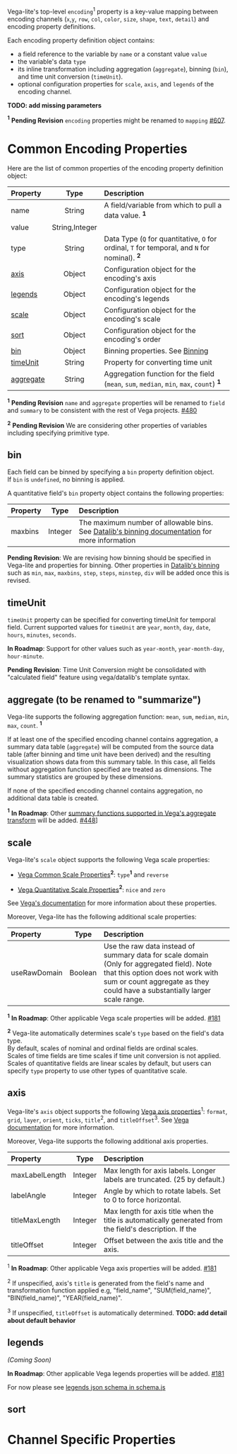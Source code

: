 Vega-lite's top-level `encoding`<sup>1</sup> property is a key-value mapping between encoding channels (`x`,`y`, `row`, `col`, `color`, `size`, `shape`, `text`, `detail`) and encoding property definitions.

Each encoding property definition object contains:
- a field reference to the variable by `name` or a constant value `value`
- the variable's data `type`
- its inline transformation including aggregation (`aggregate`), binning (`bin`), and time unit conversion (`timeUnit`).  
- optional configuration properties for `scale`, `axis`, and `legends` of the encoding channel.  

__TODO: add missing parameters__

__<sup>1</sup>__ __Pending Revision__ 
`encoding` properties might be renamed to `mapping` [#607](/vega/vega-lite/issues/607).

# Common Encoding Properties

Here are the list of common properties of the encoding property definition object:

| Property      | Type          | Description    |
| :------------ |:-------------:| :------------- |
| name          | String        | A field/variable from which to pull a data value.  __<sup>1</sup>__  |
| value         | String,Integer |                                            |
| type          | String        | Data Type (`Q` for quantitative, `O` for ordinal, `T` for temporal, and `N` for nominal).  __<sup>2</sup>__ |
| [axis](#axis)           | Object        | Configuration object for the encoding's axis    |
| [legends](#legends)     | Object        | Configuration object for the encoding's legends |
| [scale](#scale)         | Object        | Configuration object for the encoding's scale   |
| [sort](#sort)           | Object        | Configuration object for the encoding's order   |
| [bin](#bin)             | Object        | Binning properties.  See [Binning](#Binning) |
| [timeUnit](#timeunit)   | String        | Property for converting time unit            |
| [aggregate](#aggregate) | String        | Aggregation function for the field (`mean`, `sum`, `median`, `min`, `max`, `count`)  __<sup>1</sup>__|


__<sup>1</sup>__ __Pending Revision__ 
`name` and `aggregate` properties will be renamed to `field` and `summary` to be consistent with the rest of Vega projects.  [#480](/vega/vega-lite/issues/480)

__<sup>2</sup>__ __Pending Revision__ 
We are considering other properties of variables including specifying primitive type. 


## bin

Each field can be binned by specifying a `bin` property definition object.  
If `bin` is `undefined`, no binning is applied. 

A quantitative field's `bin` property object contains the following properties:

| Property      | Type          | Description    |
| :------------ |:-------------:| :------------- |
| maxbins       | Integer       | The maximum number of allowable bins.  See [Datalib's binning documentation](https://github.com/vega/datalib/wiki/Statistics#dl_bins) for more information |

__Pending Revision__: We are revising how binning should be specified in Vega-lite and properties for binning.  Other properties in [Datalib's binning ](https://github.com/vega/datalib/wiki/Statistics#dl_bins) such as `min`, `max`, `maxbins`, `step`, `steps`, `minstep`, `div` will be added once this is revised. 

## timeUnit

`timeUnit` property can be specified for converting timeUnit for temporal field.  Current supported values for `timeUnit` are `year`, `month`, `day`, `date`, `hours`, `minutes`, `seconds`.

__In Roadmap__: Support for other values such as `year-month`, `year-month-day`, `hour-minute`.

__Pending Revision__: Time Unit Conversion might be consolidated with "calculated field" feature using vega/datalib's template syntax. 

## aggregate (to be renamed to "summarize")

Vega-lite supports the following aggregation function: 
`mean`, `sum`, `median`, `min`, `max`, `count`. __<sup>1</sup>__  

If at least one of the specified encoding channel contains aggregation, a summary data table (`aggregate`) will be computed from the source data table (after binning and time unit have been derived) and the resulting visualization shows data from this summary table.  In this case, all fields without aggregation function specified are treated as dimensions.  The summary statistics are grouped by these dimensions.

If none of the specified encoding channel contains aggregation, no additional data table is created.

__<sup>1</sup>__ __In Roadmap__: 
Other [summary functions supported in Vega's aggregate transform](https://github.com/vega/vega/wiki/Data-Transforms#-aggregate) will be added. [#448](../../issues/448)]


## scale

Vega-lite's `scale` object supports the following Vega scale properties:


- [Vega Common Scale Properties](https://github.com/vega/vega/wiki/Scales#common-scale-properties)__<sup>2</sup>__: `type`__<sup>1</sup>__ and `reverse`


- [Vega Quantitative Scale Properties](https://github.com/vega/vega/wiki/Scales#quantitative-scale-properties)__<sup>2</sup>__: `nice` and `zero`


See [Vega's documentation](https://github.com/vega/vega/wiki/Scales#common-scale-properties) for more information about these properties.  


Moreover, Vega-lite has the following additional scale properties:

| Property      | Type          | Description    |
| :------------ |:-------------:| :------------- |
| useRawDomain  | Boolean       | Use the raw data instead of summary data for scale domain (Only for aggregated field).  Note that this option does not work with sum or count aggregate as they could have a substantially larger scale range. |

__<sup>1</sup>__ __In Roadmap__: 
Other applicable Vega scale properties will be added. [#181](../../issues/181)


__<sup>2</sup>__
Vega-lite automatically determines scale's `type` based on the field's data type.  
By default, scales of nominal and ordinal fields are ordinal scales.  
Scales of time fields are time scales if time unit conversion is not applied. 
Scales of quantitative fields are linear scales by default, but users can specify `type` property to use other types of quantitative scale.



## axis

Vega-lite's `axis` object supports the following [Vega axis properties](https://github.com/vega/vega/wiki/Axes#axis-properties)<sup>1</sup>:
`format`, `grid`, `layer`, `orient`, `ticks`, `title`<sup>2</sup>, and `titleOffset`<sup>3</sup>.
See [Vega documentation](https://github.com/vega/vega/wiki/Axes#axis-properties) for more information.  

Moreover, Vega-lite supports the following additional axis properties.

| Property        | Type          | Description    |
| :------------   |:-------------:| :------------- |
| maxLabelLength  | Integer       | Max length for axis labels. Longer labels are truncated. (25 by default.) |
| labelAngle      | Integer       | Angle by which to rotate labels. Set to 0 to force horizontal.   |
| titleMaxLength  | Integer       | Max length for axis title when the title is automatically generated from the field\'s description.  If the   |
| titleOffset     | Integer       | Offset between the axis title and the axis.  |


<sup>1</sup> __In Roadmap__: 
Other applicable Vega axis properties will be added. [#181](../../issues/181)

<sup>2</sup>
If unspecified, axis's `title` is generated from the field's name and transformation function applied e.g, "field_name", "SUM(field_name)", "BIN(field_name)", "YEAR(field_name)".

<sup>3</sup> 
If unspecified, `titleOffset` is automatically determined. 
__TODO: add detail about default behavior__ 

## legends

_(Coming Soon)_

__In Roadmap__: 
Other applicable Vega legends properties will be added. [#181](../../issues/181)

For now please see [legends json schema in schema.js](https://github.com/uwdata/vega-lite/blob/master/src/schema/schema.js#L265) 

## sort

# Channel Specific Properties